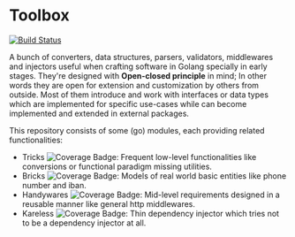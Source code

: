 # Toolbox
[![Build Status][bdg-build-status]][action-tests]

A bunch of converters, data structures, parsers, validators, middlewares and injectors useful when crafting software in
Golang specially in early stages. They're designed with **Open-closed principle** in mind; In other words they are open
for extension and customization by others from outside. Most of them introduce and work with interfaces or data types
which are implemented for specific use-cases while can become implemented and extended in external packages.

This repository consists of some (go) modules, each providing related functionalities:
* Tricks ![Coverage Badge][bdg-cov-tricks]: Frequent low-level functionalities like conversions or functional paradigm missing utilities.
* Bricks ![Coverage Badge][bdg-cov-bricks]: Models of real world basic entities like phone number and iban.
* Handywares ![Coverage Badge][bdg-cov-handywares]: Mid-level requirements designed in a reusable manner like general http middlewares.
* Kareless ![Coverage Badge][bdg-cov-kareless]: Thin dependency injector which tries not to be a dependency injector at all.

[action-tests]: https://github.com/janstoon/toolbox/actions?query=branch%3Amaster+workflow%3Atests
[bdg-build-status]: https://github.com/janstoon/toolbox/workflows/tests/badge.svg?branch=master
[bdg-cov-tricks]: https://img.shields.io/endpoint?url=https://gist.githubusercontent.com/pouyanh/69229998008a13b9b87590ebe50ecded/raw/janstoon_toolbox_tricks_refs_heads_master.json
[bdg-cov-bricks]: https://img.shields.io/endpoint?url=https://gist.githubusercontent.com/pouyanh/69229998008a13b9b87590ebe50ecded/raw/janstoon_toolbox_bricks_refs_heads_master.json
[bdg-cov-handywares]: https://img.shields.io/endpoint?url=https://gist.githubusercontent.com/pouyanh/69229998008a13b9b87590ebe50ecded/raw/janstoon_toolbox_handywares_refs_heads_master.json
[bdg-cov-kareless]: https://img.shields.io/endpoint?url=https://gist.githubusercontent.com/pouyanh/69229998008a13b9b87590ebe50ecded/raw/janstoon_toolbox_kareless_refs_heads_master.json
